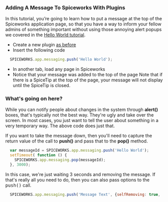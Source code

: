 ### Adding A Message To Spiceworks With Plugins
In this tutorial, you’re going to learn how to put a message at the top of the Spiceworks application page, so that you have a way to inform your fellow admins of something important without using those annoying alert popups we covered in the [Hello World tutorial](/documentation/plugins/your-first-plugin.html).

* Create a new plugin [as before](/documentation/plugins/your-first-plugin.html)
* Insert the following code

~~~ javascript
  SPICEWORKS.app.messaging.push('Hello World');
~~~

* In another tab, load any page in Spiceworks
* Notice that your message was added to the top of the page
Note that if there is a SpiceTip at the top of the page, your message will not display until the SpiceTip is closed.

### What's going on here?
While you can notify people about changes in the system through **alert()** boxes, that's typically not the best way.  They're ugly and take over the screen.  In most cases, you just want to tell the user about something in a very temporary way.  The above code does just that.

If you want to take the message down, then you'll need to capture the return value of the call to **push()** and pass that to the **pop()** method.

~~~ javascript
  var messageId = SPICEWORKS.app.messaging.push('Hello World');
  setTimeout( function () {
    SPICEWORKS.app.messaging.pop(messageId);
  }, 3000);
~~~

In this case, we're just waiting 3 seconds and removing the message.  If that's really all you need to do, then you can also pass options to the <tt>push()</tt> call.

~~~ javascript
  SPICEWORKS.app.messaging.push('Message Text', {selfRemoving: true,     timeoutSeconds:3} );
~~~
